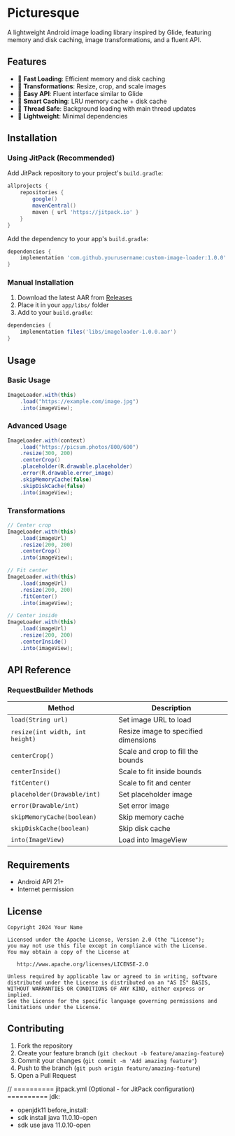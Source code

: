 # Picturesque
A lightweight Android image loading library inspired by Glide, featuring memory and disk caching, image transformations, and a fluent API.

## Features

- 🚀 **Fast Loading**: Efficient memory and disk caching
- 🔄 **Transformations**: Resize, crop, and scale images
- 🎯 **Easy API**: Fluent interface similar to Glide
- 💾 **Smart Caching**: LRU memory cache + disk cache
- 🧵 **Thread Safe**: Background loading with main thread updates
- 📱 **Lightweight**: Minimal dependencies

## Installation

### Using JitPack (Recommended)

Add JitPack repository to your project's `build.gradle`:

```gradle
allprojects {
    repositories {
        google()
        mavenCentral()
        maven { url 'https://jitpack.io' }
    }
}
```

Add the dependency to your app's `build.gradle`:

```gradle
dependencies {
    implementation 'com.github.yourusername:custom-image-loader:1.0.0'
}
```

### Manual Installation

1. Download the latest AAR from [Releases](https://github.com/yourusername/custom-image-loader/releases)
2. Place it in your `app/libs/` folder
3. Add to your `build.gradle`:

```gradle
dependencies {
    implementation files('libs/imageloader-1.0.0.aar')
}
```

## Usage

### Basic Usage

```java
ImageLoader.with(this)
    .load("https://example.com/image.jpg")
    .into(imageView);
```

### Advanced Usage

```java
ImageLoader.with(context)
    .load("https://picsum.photos/800/600")
    .resize(300, 200)
    .centerCrop()
    .placeholder(R.drawable.placeholder)
    .error(R.drawable.error_image)
    .skipMemoryCache(false)
    .skipDiskCache(false)
    .into(imageView);
```

### Transformations

```java
// Center crop
ImageLoader.with(this)
    .load(imageUrl)
    .resize(200, 200)
    .centerCrop()
    .into(imageView);

// Fit center
ImageLoader.with(this)
    .load(imageUrl)
    .resize(200, 200)
    .fitCenter()
    .into(imageView);

// Center inside
ImageLoader.with(this)
    .load(imageUrl)
    .resize(200, 200)
    .centerInside()
    .into(imageView);
```

## API Reference

### RequestBuilder Methods

| Method | Description |
|--------|-------------|
| `load(String url)` | Set image URL to load |
| `resize(int width, int height)` | Resize image to specified dimensions |
| `centerCrop()` | Scale and crop to fill the bounds |
| `centerInside()` | Scale to fit inside bounds |
| `fitCenter()` | Scale to fit and center |
| `placeholder(Drawable/int)` | Set placeholder image |
| `error(Drawable/int)` | Set error image |
| `skipMemoryCache(boolean)` | Skip memory cache |
| `skipDiskCache(boolean)` | Skip disk cache |
| `into(ImageView)` | Load into ImageView |

## Requirements

- Android API 21+
- Internet permission

## License

```
Copyright 2024 Your Name

Licensed under the Apache License, Version 2.0 (the "License");
you may not use this file except in compliance with the License.
You may obtain a copy of the License at

   http://www.apache.org/licenses/LICENSE-2.0

Unless required by applicable law or agreed to in writing, software
distributed under the License is distributed on an "AS IS" BASIS,
WITHOUT WARRANTIES OR CONDITIONS OF ANY KIND, either express or implied.
See the License for the specific language governing permissions and
limitations under the License.
```

## Contributing

1. Fork the repository
2. Create your feature branch (`git checkout -b feature/amazing-feature`)
3. Commit your changes (`git commit -m 'Add amazing feature'`)
4. Push to the branch (`git push origin feature/amazing-feature`)
5. Open a Pull Request

// ========== jitpack.yml (Optional - for JitPack configuration) ==========
jdk:
  - openjdk11
before_install:
  - sdk install java 11.0.10-open
  - sdk use java 11.0.10-open
